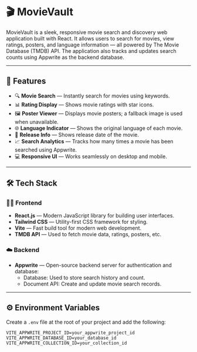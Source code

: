 # 🎬 MovieVault

MovieVault is a sleek, responsive movie search and discovery web application built with React. It allows users to search for movies, view ratings, posters, and language information — all powered by The Movie Database (TMDB) API. The application also tracks and updates search counts using Appwrite as the backend database.

---

## 🚀 Features

- 🔍 **Movie Search** — Instantly search for movies using keywords.
- 📊 **Rating Display** — Shows movie ratings with star icons.
- 🖼️ **Poster Viewer** — Displays movie posters; a fallback image is used when unavailable.
- 🌐 **Language Indicator** — Shows the original language of each movie.
- 📅 **Release Info** — Shows release date of the movie.
- 📈 **Search Analytics** — Tracks how many times a movie has been searched using Appwrite.
- 💻 **Responsive UI** — Works seamlessly on desktop and mobile.

---

## 🛠️ Tech Stack

### 🧑‍💻 Frontend
- **React.js** — Modern JavaScript library for building user interfaces.
- **Tailwind CSS** — Utility-first CSS framework for styling.
- **Vite** — Fast build tool for modern web development.
- **TMDB API** — Used to fetch movie data, ratings, posters, etc.

### ☁️ Backend
- **Appwrite** — Open-source backend server for authentication and database:
  - Database: Used to store search history and count.
  - Document API: Create and update movie search records.

---

## ⚙️ Environment Variables

Create a `.env` file at the root of your project and add the following:

```env
VITE_APPWRITE_PROJECT_ID=your_appwrite_project_id
VITE_APPWRITE_DATABASE_ID=your_database_id
VITE_APPWRITE_COLLECTION_ID=your_collection_id
